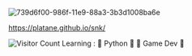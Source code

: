 ![739d6f00-986f-11e9-88a3-3b3d1008ba6e](https://user-images.githubusercontent.com/96235275/204788103-1fcccf42-fc5e-4014-a214-248915f0331f.gif)


https://platane.github.io/snk/

![Visitor Count](https://profile-counter.glitch.me/{Turtlesaurus05}/count.svg)
Learning : 
🐍  Python 🐍 
👾 Game Dev 👾 

